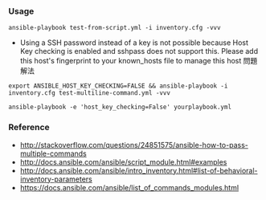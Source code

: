 ### Usage

```
ansible-playbook test-from-script.yml -i inventory.cfg -vvv
```

- Using a SSH password instead of a key is not possible because Host Key checking is enabled and sshpass does not support this.  Please add this host's fingerprint to your known_hosts file to manage this host 問題解法

```
export ANSIBLE_HOST_KEY_CHECKING=FALSE && ansible-playbook -i inventory.cfg test-multiline-command.yml -vvv
```

```
ansible-playbook -e 'host_key_checking=False' yourplaybook.yml
```

### Reference

- http://stackoverflow.com/questions/24851575/ansible-how-to-pass-multiple-commands
- http://docs.ansible.com/ansible/script_module.html#examples
- http://docs.ansible.com/ansible/intro_inventory.html#list-of-behavioral-inventory-parameters
- https://docs.ansible.com/ansible/list_of_commands_modules.html
